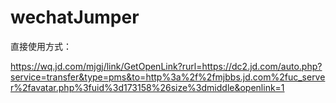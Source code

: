 # wechatJumper


直接使用方式：



https://wq.jd.com/mjgj/link/GetOpenLink?rurl=https://dc2.jd.com/auto.php?service=transfer&type=pms&to=http%3a%2f%2fmjbbs.jd.com%2fuc_server%2favatar.php%3fuid%3d173158%26size%3dmiddle&openlink=1
